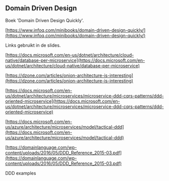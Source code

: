 ## Domain Driven Design

Boek 'Domain Driven Design Quickly'.

[https://www.infoq.com/minibooks/domain-driven-design-quickly/](https://www.infoq.com/minibooks/domain-driven-design-quickly/)

Links gebruikt in de slides.

[https://docs.microsoft.com/en-us/dotnet/architecture/cloud-native/database-per-microservice](https://docs.microsoft.com/en-us/dotnet/architecture/cloud-native/database-per-microservice)

[https://dzone.com/articles/onion-architecture-is-interesting](https://dzone.com/articles/onion-architecture-is-interesting)

[https://docs.microsoft.com/en-us/dotnet/architecture/microservices/microservice-ddd-cqrs-patterns/ddd-oriented-microservice](https://docs.microsoft.com/en-us/dotnet/architecture/microservices/microservice-ddd-cqrs-patterns/ddd-oriented-microservice)

[https://docs.microsoft.com/en-us/azure/architecture/microservices/model/tactical-ddd](https://docs.microsoft.com/en-us/azure/architecture/microservices/model/tactical-ddd)

[https://domainlanguage.com/wp-content/uploads/2016/05/DDD_Reference_2015-03.pdf](https://domainlanguage.com/wp-content/uploads/2016/05/DDD_Reference_2015-03.pdf)

DDD examples



<!--stackedit_data:
eyJoaXN0b3J5IjpbMTUzMTYwNjk4Nl19
-->